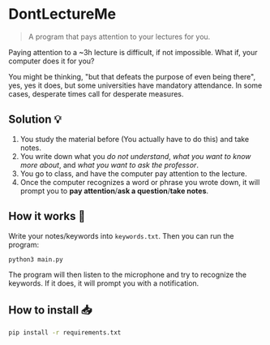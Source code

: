 # DontLectureMe

> A program that pays attention to your lectures for you.

Paying attention to a ~3h lecture is difficult, if not impossible. What if, your computer does it for you?

You might be thinking, "but that defeats the purpose of even being there", yes, yes it does, but some universities have mandatory attendance. In some cases, desperate times call for desperate measures.

## Solution 💡
1. You study the material before (You actually have to do this) and take notes.
2. You write down what you *do not understand*, *what you want to know more about*, and *what you want to ask the professor*.
3. You go to class, and have the computer pay attention to the lecture.
4. Once the computer recognizes a word or phrase you wrote down, it will prompt you to **pay attention**/**ask a question**/**take notes**.

## How it works 🧰
Write your notes/keywords into `keywords.txt`. Then you can run the program:

```bash
python3 main.py
```

The program will then listen to the microphone and try to recognize the keywords. If it does, it will prompt you with a notification.

## How to install 📥

```bash
pip install -r requirements.txt
```

